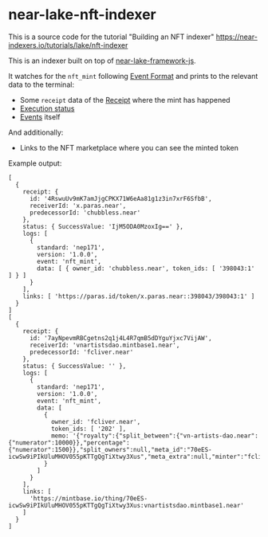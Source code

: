 # near-lake-nft-indexer

This is a source code for the tutorial "Building an NFT indexer" https://near-indexers.io/tutorials/lake/nft-indexer

This is an indexer built on top of [near-lake-framework-js](https://github.com/near/near-lake-framework-js).

It watches for the `nft_mint` following [Event Format](https://nomicon.io/Standards/EventsFormat) and prints to the relevant data to the terminal:
- Some `receipt` data of the [Receipt](https://near-indexers.io/docs/data-flow-and-structures/structures/receipt) where the mint has happened
- [Execution status](https://near-indexers.io/docs/data-flow-and-structures/structures/execution_outcome#executionstatusview)
- [Events](https://nomicon.io/Standards/EventsFormat) itself

And additionally:
- Links to the NFT marketplace where you can see the minted token

Example output:

```
[
  {
    receipt: {
      id: '4RswuUv9mK7amJjgCPKX71W6eAa81g1z3in7xrF6SfbB',
      receiverId: 'x.paras.near',
      predecessorId: 'chubbless.near'
    },
    status: { SuccessValue: 'IjM5ODA0MzoxIg==' },
    logs: [
      {
        standard: 'nep171',
        version: '1.0.0',
        event: 'nft_mint',
        data: [ { owner_id: 'chubbless.near', token_ids: [ '398043:1' ] } ]
      }
    ],
    links: [ 'https://paras.id/token/x.paras.near::398043/398043:1' ]
  }
]
[
  {
    receipt: {
      id: '7ayNpevmRBCgetns2q1j4L4R7qmB5dDYguYjxc7VijAW',
      receiverId: 'vnartistsdao.mintbase1.near',
      predecessorId: 'fcliver.near'
    },
    status: { SuccessValue: '' },
    logs: [
      {
        standard: 'nep171',
        version: '1.0.0',
        event: 'nft_mint',
        data: [
          {
            owner_id: 'fcliver.near',
            token_ids: [ '202' ],
            memo: '{"royalty":{"split_between":{"vn-artists-dao.near":{"numerator":10000}},"percentage":{"numerator":1500}},"split_owners":null,"meta_id":"70eES-icwSw9iPIkUluMHOV055pKTTgQgTiXtwy3Xus","meta_extra":null,"minter":"fcliver.near"}'
          }
        ]
      }
    ],
    links: [
      'https://mintbase.io/thing/70eES-icwSw9iPIkUluMHOV055pKTTgQgTiXtwy3Xus:vnartistsdao.mintbase1.near'
    ]
  }
]
```
